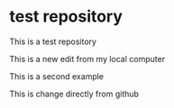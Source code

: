 # test repository

This is a test repository

This is a new edit from my local computer

This is a second example

This is change directly from github
